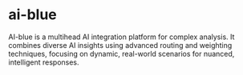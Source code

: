# ai-blue
AI-blue is a multihead AI integration platform for complex analysis. It combines diverse AI insights using advanced routing and weighting techniques, focusing on dynamic, real-world scenarios for nuanced, intelligent responses.
